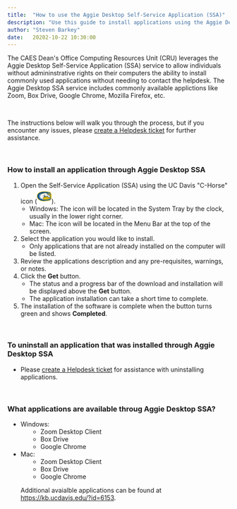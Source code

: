 ```yaml
---
title:  "How to use the Aggie Desktop Self-Service Application (SSA)"
description: "Use this guide to install applications using the Aggie Desktop Self-Service Application (SSA) service."
author: "Steven Barkey"
date:   20202-10-22 10:30:00
---
```


<p>The CAES Dean's Office Computing Resources Unit (CRU) leverages the Aggie Desktop Self-Service Application (SSA) service to allow individuals without admininstrative rights on their computers the ability to install commonly used applications without needing to contact the helpdesk.  The Aggie Desktop SSA service includes commonly available applictions like Zoom, Box Drive, Google Chrome, Mozilla Firefox, etc.</p>
<br />
<p>The instructions below will walk you through the process, but if you encounter any issues, please <a class="external-link" href="https://caeshelp.ucdavis.edu" target="_blank">create a Helpdesk ticket</a> for further assistance.</p>
<br />
<h3>How to install an application through Aggie Desktop SSA</h3>
<ol style="PADDING-LEFT: 30px">
  <li>Open the Self-Service Application (SSA) using the UC Davis "C-Horse" icon (<img src="/media/helpdesk/c-horse.png" alt="UC Davis C-Horse">).
    <ul style="PADDING-LEFT: 20px">
      <li>Windows: The icon will be located in the System Tray by the clock, usually in the lower right corner.</li>
      <li>Mac: The icon will be located in the Menu Bar at the top of the screen.</li>
    </ul>
  </li>
  <li>Select the application you would like to install.
    <ul style="PADDING-LEFT: 20px">
      <li>Only applications that are not already installed on the computer will be listed.</li>
    </ul>
  </li>
  <li>Review the applications description and any pre-requisites, warnings, or notes.</li>
  <li>Click the <b>Get</b> button.
    <ul style="PADDING-LEFT: 20px">
      <li>The status and a progress bar of the download and installation will be displayed above the <b>Get</b> button.</li>
      <li>The application installation can take a short time to complete.</li>
    </ul>
  </li>
  <li>The installation of the software is complete when the button turns green and shows <b>Completed</b>.</li>
</ol>
<br />
<h3>To uninstall an application that was installed through Aggie Desktop SSA</h3>
<ul style="PADDING-LEFT: 30px">
  <li>Please <a class="external-link" href="https://caeshelp.ucdavis.edu" target="_blank">create a Helpdesk ticket</a> for assistance with uninstalling applications.</li>
</ul>
<br />
<h3>What applications are available throug Aggie Desktop SSA?</h3>
<ul style="PADDING-LEFT: 30px">
  <li>Windows:
    <ul style="PADDING-LEFT: 45px">
      <li>Zoom Desktop Client</li>
      <li>Box Drive</li>
      <li>Google Chrome</li>
    </ul>
  </li>
  <li>Mac:
    <ul style="PADDING-LEFT: 45px">
      <li>Zoom Desktop Client</li>
      <li>Box Drive</li>
      <li>Google Chrome</li>
    </ul>
  </li>
</ul>
<p style="PADDING-LEFT: 30px">Additional avaialble applications can be found at <a class="external-link" href="https://kb.ucdavis.edu/?id=6153" target="_blank">https://kb.ucdavis.edu/?id=6153</a>.</p>